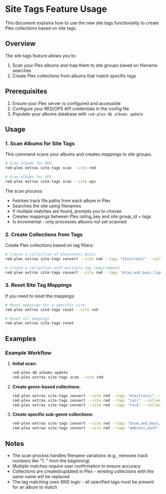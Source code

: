 # Site Tags Feature Usage

This document explains how to use the new site tags functionality to create Plex collections based on site tags.

## Overview

The site tags feature allows you to:
1. Scan your Plex albums and map them to site groups based on filename searches
2. Create Plex collections from albums that match specific tags

## Prerequisites

1. Ensure your Plex server is configured and accessible
2. Configure your RED/OPS API credentials in the config file
3. Populate your albums database with `red-plex db albums update`

## Usage

### 1. Scan Albums for Site Tags

This command scans your albums and creates mappings to site groups:

```bash
# Scan albums for RED
red-plex extras site-tags scan --site red

# Scan albums for OPS  
red-plex extras site-tags scan --site ops
```

The scan process:
- Fetches track file paths from each album in Plex
- Searches the site using filenames
- If multiple matches are found, prompts you to choose
- Creates mappings between Plex rating_key and site group_id + tags
- Is incremental - only processes albums not yet scanned

### 2. Create Collections from Tags

Create Plex collections based on tag filters:

```bash
# Create a collection of electronic music
red-plex extras site-tags convert --site red --tags "electronic" --collection-name "Electronic Music"

# Create a collection with multiple tag requirements
red-plex extras site-tags convert --site red --tags "drum.and.bass,liquid" --collection-name "Liquid DNB"
```

### 3. Reset Site Tag Mappings

If you need to reset the mappings:

```bash
# Reset mappings for a specific site
red-plex extras site-tags reset --site red

# Reset all mappings
red-plex extras site-tags reset
```

## Examples

### Example Workflow

1. **Initial scan:**
   ```bash
   red-plex db albums update
   red-plex extras site-tags scan --site red
   ```

2. **Create genre-based collections:**
   ```bash
   red-plex extras site-tags convert --site red --tags "electronic" --collection-name "Electronic"
   red-plex extras site-tags convert --site red --tags "jazz" --collection-name "Jazz"
   red-plex extras site-tags convert --site red --tags "rock" --collection-name "Rock"
   ```

3. **Create specific sub-genre collections:**
   ```bash
   red-plex extras site-tags convert --site red --tags "drum.and.bass,liquid" --collection-name "Liquid DNB"
   red-plex extras site-tags convert --site red --tags "ambient,dark" --collection-name "Dark Ambient"
   ```

## Notes

- The scan process handles filename variations (e.g., removes track numbers like "1. " from the beginning)
- Multiple matches require user confirmation to ensure accuracy
- Collections are created/updated in Plex - existing collections with the same name will be replaced
- The tag matching uses AND logic - all specified tags must be present for an album to match